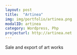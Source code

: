 ```yaml
---
layout: post
title:  "Artinea"
img: img/portfolio/artinea.png
modalID: artinea
category: Wordpress, Php
projecturl: http://artinea.net
---
```


Sale and export of art works